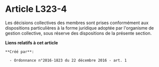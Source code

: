 # Article L323-4

Les décisions collectives des membres sont prises conformément aux dispositions particulières à la forme juridique adoptée
par l'organisme de gestion collective, sous réserve des dispositions de la présente section.

**Liens relatifs à cet article**

	**Créé par**:

	  - Ordonnance n°2016-1823 du 22 décembre 2016 - art. 1
